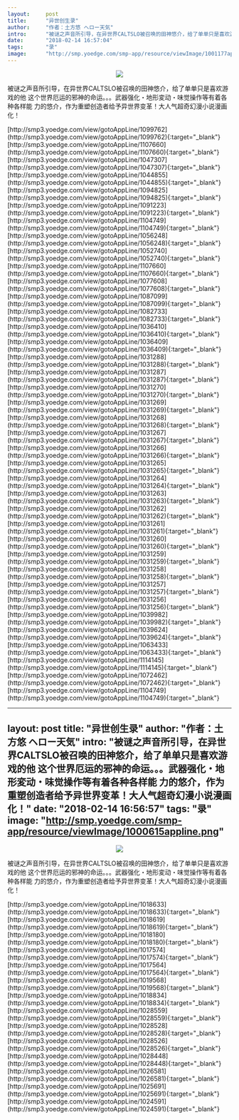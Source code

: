 ```yaml
---
layout:     post
title:      "异世创生录"
author:     "作者：土方悠 ヘロー天気"
intro:      "被谜之声音所引导，在异世界CALTSLO被召唤的田神悠介，给了单单只是喜欢游戏的他 这个世界厄运的邪神的命运。。。武器强化・地形変动・味觉操作等有着各种各样能 力的悠介，作为重塑创造者给予异世界变革！大人气超奇幻漫小说漫画化！"
date:       "2018-02-14 16:57:04"
tags:       "录"
image:      "http://smp.yoedge.com/smp-app/resource/viewImage/1001177appline.png"
---
```

<div style="text-align: center">
<p><img src="http://smp.yoedge.com/smp-app/resource/viewImage/1001177appline.png"/></p>
</div>
<p class="post-meta">
<span>被谜之声音所引导，在异世界CALTSLO被召唤的田神悠介，给了单单只是喜欢游戏的他 这个世界厄运的邪神的命运。。。武器强化・地形変动・味觉操作等有着各种各样能 力的悠介，作为重塑创造者给予异世界变革！大人气超奇幻漫小说漫画化！</span>
</p>
[http://smp3.yoedge.com/view/gotoAppLine/1099762](http://smp3.yoedge.com/view/gotoAppLine/1099762){:target="_blank"}
[http://smp3.yoedge.com/view/gotoAppLine/1107660](http://smp3.yoedge.com/view/gotoAppLine/1107660){:target="_blank"}
[http://smp3.yoedge.com/view/gotoAppLine/1047307](http://smp3.yoedge.com/view/gotoAppLine/1047307){:target="_blank"}
[http://smp3.yoedge.com/view/gotoAppLine/1044855](http://smp3.yoedge.com/view/gotoAppLine/1044855){:target="_blank"}
[http://smp3.yoedge.com/view/gotoAppLine/1094825](http://smp3.yoedge.com/view/gotoAppLine/1094825){:target="_blank"}
[http://smp3.yoedge.com/view/gotoAppLine/1091223](http://smp3.yoedge.com/view/gotoAppLine/1091223){:target="_blank"}
[http://smp3.yoedge.com/view/gotoAppLine/1104749](http://smp3.yoedge.com/view/gotoAppLine/1104749){:target="_blank"}
[http://smp3.yoedge.com/view/gotoAppLine/1056248](http://smp3.yoedge.com/view/gotoAppLine/1056248){:target="_blank"}
[http://smp3.yoedge.com/view/gotoAppLine/1052740](http://smp3.yoedge.com/view/gotoAppLine/1052740){:target="_blank"}
[http://smp3.yoedge.com/view/gotoAppLine/1107660](http://smp3.yoedge.com/view/gotoAppLine/1107660){:target="_blank"}
[http://smp3.yoedge.com/view/gotoAppLine/1077608](http://smp3.yoedge.com/view/gotoAppLine/1077608){:target="_blank"}
[http://smp3.yoedge.com/view/gotoAppLine/1087099](http://smp3.yoedge.com/view/gotoAppLine/1087099){:target="_blank"}
[http://smp3.yoedge.com/view/gotoAppLine/1082733](http://smp3.yoedge.com/view/gotoAppLine/1082733){:target="_blank"}
[http://smp3.yoedge.com/view/gotoAppLine/1036410](http://smp3.yoedge.com/view/gotoAppLine/1036410){:target="_blank"}
[http://smp3.yoedge.com/view/gotoAppLine/1036409](http://smp3.yoedge.com/view/gotoAppLine/1036409){:target="_blank"}
[http://smp3.yoedge.com/view/gotoAppLine/1031288](http://smp3.yoedge.com/view/gotoAppLine/1031288){:target="_blank"}
[http://smp3.yoedge.com/view/gotoAppLine/1031287](http://smp3.yoedge.com/view/gotoAppLine/1031287){:target="_blank"}
[http://smp3.yoedge.com/view/gotoAppLine/1031270](http://smp3.yoedge.com/view/gotoAppLine/1031270){:target="_blank"}
[http://smp3.yoedge.com/view/gotoAppLine/1031269](http://smp3.yoedge.com/view/gotoAppLine/1031269){:target="_blank"}
[http://smp3.yoedge.com/view/gotoAppLine/1031268](http://smp3.yoedge.com/view/gotoAppLine/1031268){:target="_blank"}
[http://smp3.yoedge.com/view/gotoAppLine/1031267](http://smp3.yoedge.com/view/gotoAppLine/1031267){:target="_blank"}
[http://smp3.yoedge.com/view/gotoAppLine/1031266](http://smp3.yoedge.com/view/gotoAppLine/1031266){:target="_blank"}
[http://smp3.yoedge.com/view/gotoAppLine/1031265](http://smp3.yoedge.com/view/gotoAppLine/1031265){:target="_blank"}
[http://smp3.yoedge.com/view/gotoAppLine/1031264](http://smp3.yoedge.com/view/gotoAppLine/1031264){:target="_blank"}
[http://smp3.yoedge.com/view/gotoAppLine/1031263](http://smp3.yoedge.com/view/gotoAppLine/1031263){:target="_blank"}
[http://smp3.yoedge.com/view/gotoAppLine/1031262](http://smp3.yoedge.com/view/gotoAppLine/1031262){:target="_blank"}
[http://smp3.yoedge.com/view/gotoAppLine/1031261](http://smp3.yoedge.com/view/gotoAppLine/1031261){:target="_blank"}
[http://smp3.yoedge.com/view/gotoAppLine/1031260](http://smp3.yoedge.com/view/gotoAppLine/1031260){:target="_blank"}
[http://smp3.yoedge.com/view/gotoAppLine/1031259](http://smp3.yoedge.com/view/gotoAppLine/1031259){:target="_blank"}
[http://smp3.yoedge.com/view/gotoAppLine/1031258](http://smp3.yoedge.com/view/gotoAppLine/1031258){:target="_blank"}
[http://smp3.yoedge.com/view/gotoAppLine/1031257](http://smp3.yoedge.com/view/gotoAppLine/1031257){:target="_blank"}
[http://smp3.yoedge.com/view/gotoAppLine/1031256](http://smp3.yoedge.com/view/gotoAppLine/1031256){:target="_blank"}
[http://smp3.yoedge.com/view/gotoAppLine/1039982](http://smp3.yoedge.com/view/gotoAppLine/1039982){:target="_blank"}
[http://smp3.yoedge.com/view/gotoAppLine/1039624](http://smp3.yoedge.com/view/gotoAppLine/1039624){:target="_blank"}
[http://smp3.yoedge.com/view/gotoAppLine/1063433](http://smp3.yoedge.com/view/gotoAppLine/1063433){:target="_blank"}
[http://smp3.yoedge.com/view/gotoAppLine/1114145](http://smp3.yoedge.com/view/gotoAppLine/1114145){:target="_blank"}
[http://smp3.yoedge.com/view/gotoAppLine/1072462](http://smp3.yoedge.com/view/gotoAppLine/1072462){:target="_blank"}
[http://smp3.yoedge.com/view/gotoAppLine/1104749](http://smp3.yoedge.com/view/gotoAppLine/1104749){:target="_blank"}


---
layout:     post
title:      "异世创生录"
author:     "作者：土方悠 ヘロー天気"
intro:      "被谜之声音所引导，在异世界CALTSLO被召唤的田神悠介，给了单单只是喜欢游戏的他 这个世界厄运的邪神的命运。。。武器强化・地形変动・味觉操作等有着各种各样能 力的悠介，作为重塑创造者给予异世界变革！大人气超奇幻漫小说漫画化！"
date:       "2018-02-14 16:56:57"
tags:       "录"
image:      "http://smp.yoedge.com/smp-app/resource/viewImage/1000615appline.png"
---
<div style="text-align: center">
<p><img src="http://smp.yoedge.com/smp-app/resource/viewImage/1000615appline.png"/></p>
</div>
<p class="post-meta">
<span>被谜之声音所引导，在异世界CALTSLO被召唤的田神悠介，给了单单只是喜欢游戏的他 这个世界厄运的邪神的命运。。。武器强化・地形変动・味觉操作等有着各种各样能 力的悠介，作为重塑创造者给予异世界变革！大人气超奇幻漫小说漫画化！</span>
</p>
[http://smp3.yoedge.com/view/gotoAppLine/1018633](http://smp3.yoedge.com/view/gotoAppLine/1018633){:target="_blank"}
[http://smp3.yoedge.com/view/gotoAppLine/1018619](http://smp3.yoedge.com/view/gotoAppLine/1018619){:target="_blank"}
[http://smp3.yoedge.com/view/gotoAppLine/1018180](http://smp3.yoedge.com/view/gotoAppLine/1018180){:target="_blank"}
[http://smp3.yoedge.com/view/gotoAppLine/1017574](http://smp3.yoedge.com/view/gotoAppLine/1017574){:target="_blank"}
[http://smp3.yoedge.com/view/gotoAppLine/1017564](http://smp3.yoedge.com/view/gotoAppLine/1017564){:target="_blank"}
[http://smp3.yoedge.com/view/gotoAppLine/1019568](http://smp3.yoedge.com/view/gotoAppLine/1019568){:target="_blank"}
[http://smp3.yoedge.com/view/gotoAppLine/1018834](http://smp3.yoedge.com/view/gotoAppLine/1018834){:target="_blank"}
[http://smp3.yoedge.com/view/gotoAppLine/1028559](http://smp3.yoedge.com/view/gotoAppLine/1028559){:target="_blank"}
[http://smp3.yoedge.com/view/gotoAppLine/1028528](http://smp3.yoedge.com/view/gotoAppLine/1028528){:target="_blank"}
[http://smp3.yoedge.com/view/gotoAppLine/1028526](http://smp3.yoedge.com/view/gotoAppLine/1028526){:target="_blank"}
[http://smp3.yoedge.com/view/gotoAppLine/1028448](http://smp3.yoedge.com/view/gotoAppLine/1028448){:target="_blank"}
[http://smp3.yoedge.com/view/gotoAppLine/1026581](http://smp3.yoedge.com/view/gotoAppLine/1026581){:target="_blank"}
[http://smp3.yoedge.com/view/gotoAppLine/1025691](http://smp3.yoedge.com/view/gotoAppLine/1025691){:target="_blank"}
[http://smp3.yoedge.com/view/gotoAppLine/1024591](http://smp3.yoedge.com/view/gotoAppLine/1024591){:target="_blank"}



